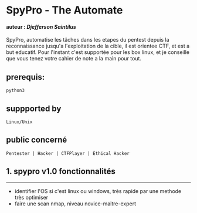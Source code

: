 # SpyPro - The Automate
#### auteur : *Djefferson Saintilus*

SpyPro, automatise les tâches dans les etapes du pentest depuis la reconnaissance jusqu'a l'exploitation
de la cible, il est orientee CTF, et est a but educatif. Pour l'instant c'est supportée pour les box linux, 
et je conseille que vous tenez votre cahier de note a la main pour tout.

 ## prerequis: 
`python3`

## suppported by
`Linux/Unix`

## public concerné
`Pentester | Hacker | CTFPlayer | Ethical Hacker`


## 1. spypro v1.0 fonctionnalités
_______________________________________________________
- identifier l'OS si c'est linux ou windows, très rapide par une methode très optimiser
- faire une scan nmap, niveau novice-maitre-expert


